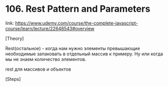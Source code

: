 # 106. Rest Pattern and Parameters
link: https://www.udemy.com/course/the-complete-javascript-course/learn/lecture/22648543#overview


[Theory]

Rest(остальное) - когда нам нужно элементы превышающие необходимые запаковать в отдельный массив к примеру. Ну или когда мы не знаем количество элементов.


rest для массивов и объектов


[Steps]
